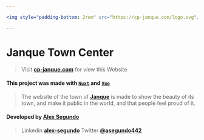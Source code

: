 ```yaml
---

<img style="padding-bottom: 2rem" src="https://cp-janque.com/logo.svg"/>

---
```


# Janque Town Center

> Visit **[cp-janque.com](https://cp-janque.com)** for view this Website

#### **This project was made with [`Nuxt`](https://nuxtjs.org/) and [`Vue`](https://vuejs.org/)**

> The website of the town of **[Janque](https://cp-janque.com)** is made to show the beauty of its town, and make it public in the world, and that people feel proud of it.

#### Developed by [Alex Segundo](https://github.com/Segundo-hub)

> Linkedin **[alex-segundo](https://www.linkedin.com/in/alex-segundo/?target=_blank)**
> Twitter **[@asegundo442](https://www.twitter.com/@asegundo442/?target=_blank)**
